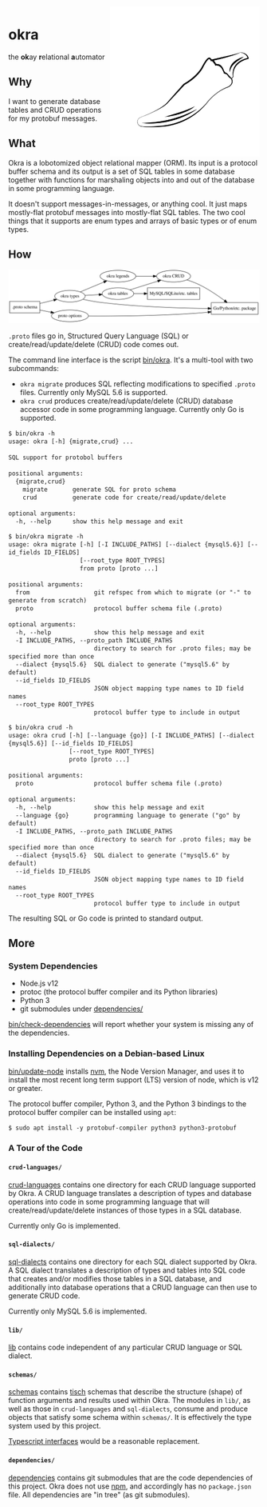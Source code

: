 <img align="right" width="300" src="images/okra.svg"/>

okra
====
the **ok**ay **r**elational **a**utomator

Why
---
I want to generate database tables and CRUD operations for my protobuf
messages.

What
----
Okra is a lobotomized object relational mapper (ORM). Its input is a
protocol buffer schema and its output is a set of SQL tables in some
database together with functions for marshaling objects into and out of the
database in some programming language.

It doesn't support messages-in-messages, or anything cool. It just maps
mostly-flat protobuf messages into mostly-flat SQL tables. The two cool
things that it supports are enum types and arrays of basic types or of enum
types.

How
---
![](images/dataflow.svg)

`.proto` files go in, Structured Query Language (SQL) or
create/read/update/delete (CRUD) code comes out.

The command line interface is the script [bin/okra](bin/okra). It's a
multi-tool with two subcommands:
- `okra migrate` produces SQL reflecting modifications to specified `.proto`
  files. Currently only MySQL 5.6 is supported.
- `okra crud` produces create/read/update/delete (CRUD) database accessor code
  in some programming language. Currently only Go is supported.

```console
$ bin/okra -h
usage: okra [-h] {migrate,crud} ...

SQL support for protobol buffers

positional arguments:
  {migrate,crud}
    migrate       generate SQL for proto schema
    crud          generate code for create/read/update/delete

optional arguments:
  -h, --help      show this help message and exit
```

```console
$ bin/okra migrate -h
usage: okra migrate [-h] [-I INCLUDE_PATHS] [--dialect {mysql5.6}] [--id_fields ID_FIELDS]
                    [--root_type ROOT_TYPES]
                    from proto [proto ...]

positional arguments:
  from                  git refspec from which to migrate (or "-" to generate from scratch)
  proto                 protocol buffer schema file (.proto)

optional arguments:
  -h, --help            show this help message and exit
  -I INCLUDE_PATHS, --proto_path INCLUDE_PATHS
                        directory to search for .proto files; may be specified more than once
  --dialect {mysql5.6}  SQL dialect to generate ("mysql5.6" by default)
  --id_fields ID_FIELDS
                        JSON object mapping type names to ID field names
  --root_type ROOT_TYPES
                        protocol buffer type to include in output
```

```console
$ bin/okra crud -h
usage: okra crud [-h] [--language {go}] [-I INCLUDE_PATHS] [--dialect {mysql5.6}] [--id_fields ID_FIELDS]
                 [--root_type ROOT_TYPES]
                 proto [proto ...]

positional arguments:
  proto                 protocol buffer schema file (.proto)

optional arguments:
  -h, --help            show this help message and exit
  --language {go}       programming language to generate ("go" by default)
  -I INCLUDE_PATHS, --proto_path INCLUDE_PATHS
                        directory to search for .proto files; may be specified more than once
  --dialect {mysql5.6}  SQL dialect to generate ("mysql5.6" by default)
  --id_fields ID_FIELDS
                        JSON object mapping type names to ID field names
  --root_type ROOT_TYPES
                        protocol buffer type to include in output
```

The resulting SQL or Go code is printed to standard output.

More
----
### System Dependencies
- Node.js v12
- protoc (the protocol buffer compiler and its Python libraries)
- Python 3
- git submodules under [dependencies/](dependencies/)

[bin/check-dependencies](bin/check-dependencies) will report whether your
system is missing any of the dependencies.

### Installing Dependencies on a Debian-based Linux
[bin/update-node](bin/update-node) installs [nvm][1], the Node Version
Manager, and uses it to install the most recent long term support (LTS)
version of node, which is v12 or greater.

The protocol buffer compiler, Python 3, and the Python 3 bindings to the
protocol buffer compiler can be installed using `apt`:
```console
$ sudo apt install -y protobuf-compiler python3 python3-protobuf
```

### A Tour of the Code

#### `crud-languages/`
[crud-languages](crud-languages) contains one directory for each CRUD language
supported by Okra. A CRUD language translates a description of types and
database operations into code in some programming language that will
create/read/update/delete instances of those types in a SQL database.

Currently only Go is implemented.

#### `sql-dialects/`
[sql-dialects](sql-dialects) contains one directory for each SQL dialect
supported by Okra. A SQL dialect translates a description of types and tables
into SQL code that creates and/or modifies those tables in a SQL database,
and additionally into database operations that a CRUD language can then use
to generate CRUD code.

Currently only MySQL 5.6 is implemented.

#### `lib/`
[lib](lib) contains code independent of any particular CRUD language or SQL
dialect.

#### `schemas/`
[schemas](schemas) contains [tisch][2] schemas that describe the structure
(shape) of function arguments and results used within Okra. The modules in
`lib/`, as well as those in `crud-languages` and `sql-dialects`, consume and
produce objects that satisfy some schema within `schemas/`. It is effectively
the type system used by this project.

[Typescript interfaces][3] would be a reasonable replacement.

#### `dependencies/`
[dependencies](dependencies) contains git submodules that are the code
dependencies of this project. Okra does not use [npm][4], and accordingly has
no `package.json` file. All dependencies are "in tree" (as git submodules).

[1]: https://github.com/nvm-sh/nvm
[2]: https://github.com/dgoffredo/tisch
[3]: https://www.typescriptlang.org/docs/handbook/interfaces.html
[4]: https://www.npmjs.com/

